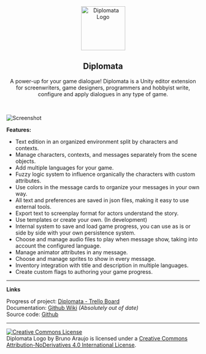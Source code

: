 <center>
    <img src="https://raw.githubusercontent.com/lavaleak/diplomata/master/DIPLOMATA-Logo_CC-BY-ND_by-Bruno-Araujo.png" alt="Diplomata Logo" title="Diplomata Logo by Bruno Araujo is licensed under a Creative Commons Attribution-NoDerivatives 4.0 International License." width="115" height="115" /><br/>
    <h2><strong>Diplomata</strong></h2>
    <p>A power-up for your game dialogue! Diplomata is a Unity editor extension for screenwriters, game designers, programmers and hobbyist write, configure and apply dialogues in any type of game.</p><br/>
</center>


![Screenshot](https://raw.githubusercontent.com/lavaleak/diplomata/master/screenshot.jpg)


**Features:**
- Text edition in an organized environment split by characters and contexts.
- Manage characters, contexts, and messages separately from the scene objects.
- Add multiple languages for your game.
- Fuzzy logic system to influence organically the characters with custom attributes.
- Use colors in the message cards to organize your messages in your own way.
- All text and preferences are saved in json files, making it easy to use external tools.
- Export text to screenplay format for actors understand the story.
- Use templates or create your own. (In development)
- Internal system to save and load game progress, you can use as is or side by side with your own persistence system.
- Choose and manage audio files to play when message show, taking into account the configured language.
- Manage animator attributes in any message.
- Choose and manage sprites to show in every message.
- Inventory integration with title and description in multiple languages.
- Create custom flags to authoring your game progress.


---


**Links**  


Progress of project: [Diplomata - Trello Board](https://trello.com/b/Hp08JbV3/diplomata-roadmap)  
Documentation: [Github Wiki](https://github.com/lavaleak/diplomata/wiki) *(Absolutely out of date)*  
Source code: [Github](https://github.com/lavaleak/diplomata)  


---


<a rel="license" href="http://creativecommons.org/licenses/by-nd/4.0/"><img alt="Creative Commons License" style="border-width:0" src="https://i.creativecommons.org/l/by-nd/4.0/88x31.png" /></a><br /><span xmlns:dct="http://purl.org/dc/terms/" href="http://purl.org/dc/dcmitype/StillImage" property="dct:title" rel="dct:type">Diplomata Logo</span> by <span xmlns:cc="http://creativecommons.org/ns#" property="cc:attributionName">Bruno Araujo</span> is licensed under a <a rel="license" href="http://creativecommons.org/licenses/by-nd/4.0/">Creative Commons Attribution-NoDerivatives 4.0 International License</a>.
